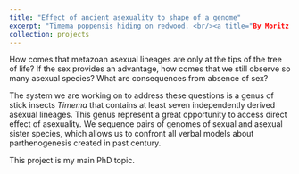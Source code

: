 ```yaml
---
title: "Effect of ancient asexuality to shape of a genome"
excerpt: "Timema poppensis hiding on redwood. <br/><a title="By Moritz Muschick (University of Sheffield) [CC BY 2.0 (http://creativecommons.org/licenses/by/2.0)], via Wikimedia Commons" href="https://commons.wikimedia.org/wiki/File%3ATimema_poppensis_camouflaged_on_its_host%2C_Redwood_(Sequoia_sempervirens)%2C_California.jpeg"><img width="256" alt="Timema poppensis camouflaged on its host, Redwood (Sequoia sempervirens), California" src="https://upload.wikimedia.org/wikipedia/commons/thumb/c/c6/Timema_poppensis_camouflaged_on_its_host%2C_Redwood_%28Sequoia_sempervirens%29%2C_California.jpeg/256px-Timema_poppensis_camouflaged_on_its_host%2C_Redwood_%28Sequoia_sempervirens%29%2C_California.jpeg"/></a>"
collection: projects
---
```


How comes that metazoan asexual lineages are only at the tips of the tree of life? If the sex provides an advantage, how comes that we still observe so many asexual species? What are consequences from absence of sex?

The system we are working on to address these questions is a genus of stick insects _Timema_ that contains at least seven independently derived asexual lineages. This genus represent a great opportunity to access direct effect of asexuality. We sequence pairs of genomes of sexual and asexual sister species, which allows us to confront all verbal models about parthenogenesis created in past century.

This project is my main PhD topic.
